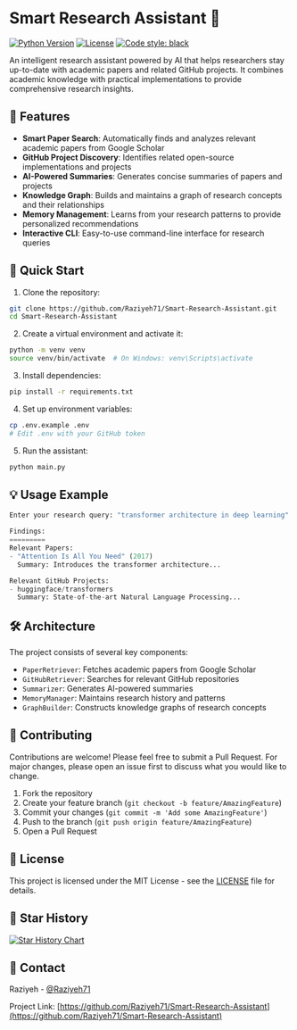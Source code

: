 # Smart Research Assistant 🔬

[![Python Version](https://img.shields.io/badge/python-3.8%2B-blue.svg)](https://www.python.org/downloads/)
[![License](https://img.shields.io/badge/license-MIT-green.svg)](LICENSE)
[![Code style: black](https://img.shields.io/badge/code%20style-black-000000.svg)](https://github.com/psf/black)

An intelligent research assistant powered by AI that helps researchers stay up-to-date with academic papers and related GitHub projects. It combines academic knowledge with practical implementations to provide comprehensive research insights.

## 🌟 Features

- **Smart Paper Search**: Automatically finds and analyzes relevant academic papers from Google Scholar
- **GitHub Project Discovery**: Identifies related open-source implementations and projects
- **AI-Powered Summaries**: Generates concise summaries of papers and projects
- **Knowledge Graph**: Builds and maintains a graph of research concepts and their relationships
- **Memory Management**: Learns from your research patterns to provide personalized recommendations
- **Interactive CLI**: Easy-to-use command-line interface for research queries

## 🚀 Quick Start

1. Clone the repository:
```bash
git clone https://github.com/Raziyeh71/Smart-Research-Assistant.git
cd Smart-Research-Assistant
```

2. Create a virtual environment and activate it:
```bash
python -m venv venv
source venv/bin/activate  # On Windows: venv\Scripts\activate
```

3. Install dependencies:
```bash
pip install -r requirements.txt
```

4. Set up environment variables:
```bash
cp .env.example .env
# Edit .env with your GitHub token
```

5. Run the assistant:
```bash
python main.py
```

## 💡 Usage Example

```python
Enter your research query: "transformer architecture in deep learning"

Findings:
=========
Relevant Papers:
- "Attention Is All You Need" (2017)
  Summary: Introduces the transformer architecture...

Relevant GitHub Projects:
- huggingface/transformers
  Summary: State-of-the-art Natural Language Processing...
```

## 🛠️ Architecture

The project consists of several key components:
- `PaperRetriever`: Fetches academic papers from Google Scholar
- `GitHubRetriever`: Searches for relevant GitHub repositories
- `Summarizer`: Generates AI-powered summaries
- `MemoryManager`: Maintains research history and patterns
- `GraphBuilder`: Constructs knowledge graphs of research concepts

## 🤝 Contributing

Contributions are welcome! Please feel free to submit a Pull Request. For major changes, please open an issue first to discuss what you would like to change.

1. Fork the repository
2. Create your feature branch (`git checkout -b feature/AmazingFeature`)
3. Commit your changes (`git commit -m 'Add some AmazingFeature'`)
4. Push to the branch (`git push origin feature/AmazingFeature`)
5. Open a Pull Request

## 📝 License

This project is licensed under the MIT License - see the [LICENSE](LICENSE) file for details.

## 🌟 Star History

[![Star History Chart](https://api.star-history.com/svg?repos=Raziyeh71/Smart-Research-Assistant&type=Date)](https://star-history.com/#Raziyeh71/Smart-Research-Assistant&Date)

## 📧 Contact

Raziyeh - [@Raziyeh71](https://github.com/Raziyeh71)

Project Link: [https://github.com/Raziyeh71/Smart-Research-Assistant](https://github.com/Raziyeh71/Smart-Research-Assistant)
